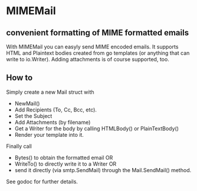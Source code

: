 MIMEMail
===============================================================================
convenient formatting of MIME formatted emails
---------------------------------------------------------------------
With MIMEMail you can easyly send MIME encoded emails. It supports HTML and Plaintext
bodies created from go templates (or anything that can write to io.Writer).
Adding attachments is of course supported, too.

How to
------
Simply create a new Mail struct with
* NewMail()
* Add Recipients (To, Cc, Bcc, etc).
* Set the Subject
* Add Attachments (by filename)
* Get a Writer for the body by calling HTMLBody() or PlainTextBody()
* Render your template into it.

Finally call
* Bytes() to obtain the formatted email OR
* WriteTo() to directly write it to a Writer OR
* send it directly (via smtp.SendMail) through the Mail.SendMail() method.

See godoc for further details.
